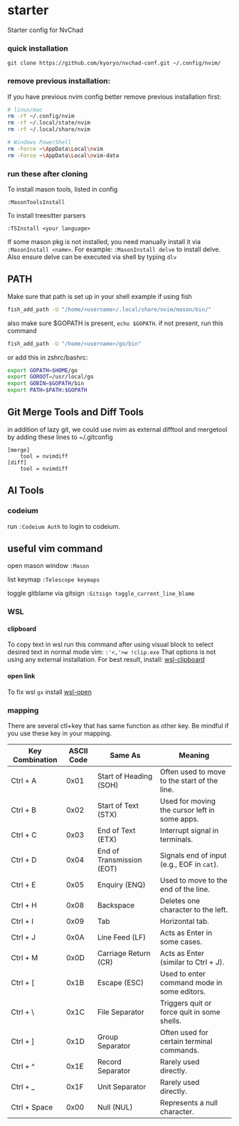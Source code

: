 # starter
Starter config for NvChad

### quick installation


`git clone https://github.com/kyoryo/nvchad-conf.git ~/.config/nvim/`

### remove previous installation:
If you have previous nvim config better remove previous installation first:
```bash
# linux/mac
rm -rf ~/.config/nvim
rm -rf ~/.local/state/nvim
rm -rf ~/.local/share/nvim

# Windows PowerShell
rm -Force ~\AppData\Local\nvim
rm -Force ~\AppData\Local\nvim-data

```

### run these after cloning
To install mason tools, listed in config
```vim
:MasonToolsInstall
```

To install treesitter parsers
```vim
:TSInstall <your language>
```

If some mason pkg is not installed, you need manually install it via `:MasonInstall <name>`.
For example:
`:MasonInstall delve` to install delve.
Also ensure delve can be executed via shell by typing `dlv`

## PATH
Make sure that path is set up in your shell
example if using fish

```bash
fish_add_path -U "/home/<username>/.local/share/nvim/mason/bin/"
```

also make sure $GOPATH is present, `echo $GOPATH`.
if not present, run this command
```bash
fish_add_path -U "/home/<username>/go/bin"
```
or add this in zshrc/bashrc:
```bash
export GOPATH=$HOME/go
export GOROOT=/usr/local/go
export GOBIN=$GOPATH/bin
export PATH=$PATH:$GOPATH
```

## Git Merge Tools and Diff Tools
in addition of lazy git, we could use nvim as external difftool and mergetool by adding these lines to ~/.gitconfig

```
[merge]
    tool = nvimdiff
[diff]
    tool = nvimdiff
```

## AI Tools
### codeium
run `:Codeium Auth` to login to codeium.

## useful vim command
open mason window
`:Mason`

list keymap
`:Telescope keymaps`

toggle gitblame via gitsign
`:Gitsign toggle_current_line_blame`

### WSL
#### clipboard
To copy text in wsl run this command after using visual block to select desired text in normal mode vim:
`:'<,'>w !clip.exe`
That options is not using any external installation.
For best result, install:
 [wsl-clipboard](https://github.com/memoryInject/wsl-clipboard)

#### open link
To fix wsl `gx` install [wsl-open](https://github.com/4U6U57/wsl-open)

### mapping

There are several ctl+key that has same function as other key. Be mindful if you use these key in your mapping.

| **Key Combination** | **ASCII Code** | **Same As**                  | **Meaning**                                  |
|----------------------|----------------|------------------------------|----------------------------------------------|
| Ctrl + A            | 0x01           | Start of Heading (SOH)       | Often used to move to the start of the line. |
| Ctrl + B            | 0x02           | Start of Text (STX)          | Used for moving the cursor left in some apps.|
| Ctrl + C            | 0x03           | End of Text (ETX)            | Interrupt signal in terminals.              |
| Ctrl + D            | 0x04           | End of Transmission (EOT)    | Signals end of input (e.g., EOF in `cat`).  |
| Ctrl + E            | 0x05           | Enquiry (ENQ)                | Used to move to the end of the line.        |
| Ctrl + H            | 0x08           | Backspace                    | Deletes one character to the left.          |
| Ctrl + I            | 0x09           | Tab                          | Horizontal tab.                             |
| Ctrl + J            | 0x0A           | Line Feed (LF)               | Acts as Enter in some cases.                |
| Ctrl + M            | 0x0D           | Carriage Return (CR)         | Acts as Enter (similar to Ctrl + J).        |
| Ctrl + [            | 0x1B           | Escape (ESC)                 | Used to enter command mode in some editors. |
| Ctrl + \            | 0x1C           | File Separator               | Triggers quit or force quit in some shells. |
| Ctrl + ]            | 0x1D           | Group Separator              | Often used for certain terminal commands.   |
| Ctrl + ^            | 0x1E           | Record Separator             | Rarely used directly.                       |
| Ctrl + _            | 0x1F           | Unit Separator               | Rarely used directly.                       |
| Ctrl + Space        | 0x00           | Null (NUL)                   | Represents a null character.                |

